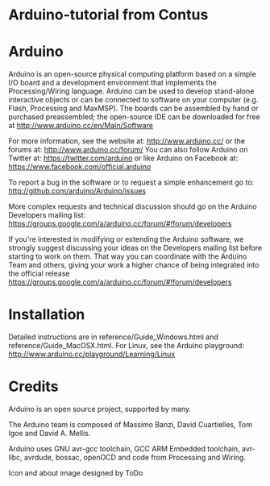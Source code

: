 # Arduino-tutorial from Contus

# Arduino

Arduino is an open-source physical computing platform based on a simple I/O board and a development environment that implements the Processing/Wiring language. Arduino can be used to develop stand-alone interactive objects or can be connected to software on your computer (e.g. Flash, Processing and MaxMSP). The boards can be assembled by hand or purchased preassembled; the open-source IDE can be downloaded for free at http://www.arduino.cc/en/Main/Software

For more information, see the website at: http://www.arduino.cc/ or the forums at: http://www.arduino.cc/forum/
You can also follow Arduino on Twitter at: https://twitter.com/arduino or like Arduino on Facebook at: https://www.facebook.com/official.arduino

To report a bug in the software or to request a simple enhancement go to: http://github.com/arduino/Arduino/issues

More complex requests and technical discussion should go on the Arduino Developers mailing list: https://groups.google.com/a/arduino.cc/forum/#!forum/developers

If you're interested in modifying or extending the Arduino software, we strongly suggest discussing your ideas on the Developers mailing list before starting to work on them. That way you can coordinate with the Arduino Team and others, giving your work a higher chance of being integrated into the official release https://groups.google.com/a/arduino.cc/forum/#!forum/developers

# Installation

Detailed instructions are in reference/Guide_Windows.html and reference/Guide_MacOSX.html. For Linux, see the Arduino playground: http://www.arduino.cc/playground/Learning/Linux

# Credits

Arduino is an open source project, supported by many.

The Arduino team is composed of Massimo Banzi, David Cuartielles, Tom Igoe and David A. Mellis.

Arduino uses GNU avr-gcc toolchain, GCC ARM Embedded toolchain, avr-libc, avrdude, bossac, openOCD and code from Processing and Wiring.

Icon and about image designed by ToDo
